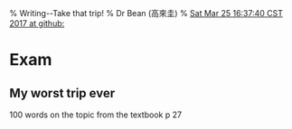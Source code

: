 % Writing--Take that trip!
% Dr Bean (高來圭)
% [ Sat Mar 25 16:37:40 CST 2017 at github: ](https://github.com/drbean/curriculum/tree/master/writing)

# Exam

## My worst trip ever

100 words on the topic from the textbook p 27
